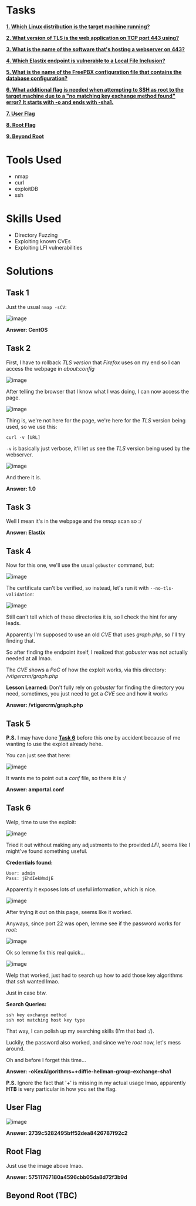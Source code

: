 # Tasks

[**1. Which Linux distribution is the target machine running?**](#task-1)

[**2. What version of TLS is the web application on TCP port 443 using?**](#task-2)

[**3. What is the name of the software that's hosting a webserver on 443?**](#task-3)

[**4. Which Elastix endpoint is vulnerable to a Local File Inclusion?**](#task-4)

[**5. What is the name of the FreePBX configuration file that contains the database configuration?**](#task-5)

[**6. What additional flag is needed when attempting to SSH as root to the target machine due to a "no matching key exchange method found" error? It starts with -o and ends with -sha1.**](#task-6)

[**7. User Flag**](#user-flag)

[**8. Root Flag**](#root-flag)

[**9. Beyond Root**](#beyond-root)

# Tools Used

- nmap
- curl
- exploitDB
- ssh

# Skills Used

- Directory Fuzzing
- Exploiting known CVEs
- Exploiting LFI vulnerabilities

# Solutions

## Task 1

Just the usual ```nmap -sCV```:

![image](https://github.com/user-attachments/assets/56c2ca7a-bff7-450a-bafa-ff64d029d8a4)

**Answer: CentOS**

## Task 2

First, I have to rollback _TLS version_ that _Firefox_ uses on my end so I can access the webpage in _about:config_

![image](https://github.com/user-attachments/assets/17ee3cfc-288f-4329-84d2-bb4a42ee528e)

After telling the browser that I know what I was doing, I can now access the page.

![image](https://github.com/user-attachments/assets/c3e9bd56-0a34-4588-9afd-4ec18420670e)

Thing is, we're not here for the page, we're here for the _TLS_ version being used, so we use this:

```
curl -v [URL]
```

```-v``` is basically just verbose, it'll let us see the _TLS_ version being used by the webserver.

![image](https://github.com/user-attachments/assets/1bb09fee-31bf-461d-9663-a90cfdd338ff)

And there it is.

**Answer: 1.0**

## Task 3

Well I mean it's in the webpage and the _nmap_ scan so :/

**Answer: Elastix**

## Task 4

Now for this one, we'll use the usual ```gobuster``` command, but:

![image](https://github.com/user-attachments/assets/9bdc2c23-39e9-4312-9d6f-bd58b61fabad)

The certificate can't be verified, so instead, let's run it with ```--no-tls-validation```:

![image](https://github.com/user-attachments/assets/9eb08c6a-0fe3-4181-a51b-439e3d3b2bf2)

Still can't tell which of these directories it is, so I check the hint for any leads.

Apparently I'm supposed to use an old _CVE_ that uses _graph.php_, so I'll try finding that.

So after finding the endpoint itself, I realized that _gobuster_ was not actually needed at all lmao.

The _CVE_ shows a _PoC_ of how the exploit works, via this directory: _/vtigercrm/graph.php_

**Lesson Learned:** Don't fully rely on _gobuster_ for finding the directory you need, sometimes, you just need to get a _CVE_ see and how it works

**Answer: /vtigercrm/graph.php**

## Task 5

**P.S.** I may have done [**Task 6**](#task-6) before this one by accident because of me wanting to use the exploit already hehe.

You can just see that here:

![image](https://github.com/user-attachments/assets/dd0a71d7-bf55-43c2-92bc-240842413489)

It wants me to point out a _conf_ file, so there it is :/

**Answer: amportal.conf**

## Task 6

Welp, time to use the exploit:

![image](https://github.com/user-attachments/assets/25ab47c4-488c-457a-a8a5-3f348f25b50c)

Tried it out without making any adjustments to the provided _LFI_, seems like I might've found something useful.

**Credentials found:**

```
User: admin
Pass: jEhdIekWmdjE
```

Apparently it exposes lots of useful information, which is nice.

![image](https://github.com/user-attachments/assets/0c0ba62a-09c7-4101-a78d-174b94ea34a4)

After trying it out on this page, seems like it worked.

Anyways, since port 22 was open, lemme see if the password works for _root_:

![image](https://github.com/user-attachments/assets/25984d24-d871-4ee9-b1ec-dc5c1bb29d0f)

Ok so lemme fix this real quick...

![image](https://github.com/user-attachments/assets/b4dfebce-04f8-4b7b-86bf-54a48d040a4b)

Welp that worked, just had to search up how to add those key algorithms that _ssh_ wanted lmao.

Just in case btw.

**Search Queries:**

```
ssh key exchange method
ssh not matching host key type
```

That way, I can polish up my searching skills (I'm that bad :/).

Luckily, the password also worked, and since we're _root_ now, let's mess around.

Oh and before I forget this time...

**Answer: -oKexAlgorithms=+diffie-hellman-group-exchange-sha1**

**P.S.** Ignore the fact that '+' is missing in my actual usage lmao, apparently **HTB** is very particular in how you set the flag.

## User Flag

![image](https://github.com/user-attachments/assets/20fa2c5b-a95c-49d2-8ca9-3fc894238fad)

**Answer: 2739c5282495bff52dea8426787f92c2**

## Root Flag

Just use the image above lmao.

**Answer: 57511767180a4596cbb05da8d72f3b9d**

## Beyond Root (TBC)
